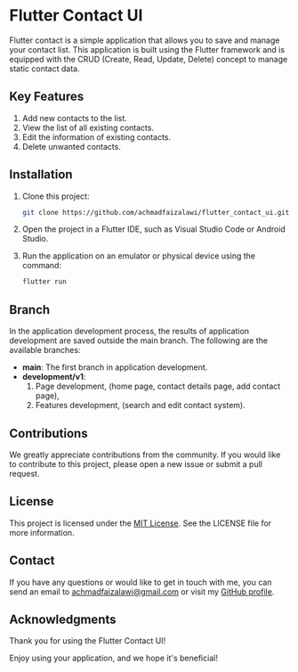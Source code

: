 # Flutter Contact UI

Flutter contact is a simple application that allows you to save and manage your contact list. This application is built using the Flutter framework and is equipped with the CRUD (Create, Read, Update, Delete) concept to manage static contact data.

## Key Features
1. Add new contacts to the list.
2. View the list of all existing contacts.
3. Edit the information of existing contacts.
4. Delete unwanted contacts.

## Installation

1. Clone this project:

   ```bash
   git clone https://github.com/achmadfaizalawi/flutter_contact_ui.git

2. Open the project in a Flutter IDE, such as Visual Studio Code or Android Studio.

3. Run the application on an emulator or physical device using the command:
   ```bash
   flutter run

## Branch

In the application development process, the results of application development are saved outside the main branch. The following are the available branches:
- **main**: The first branch in application development.
- **development/v1**: 
  1. Page development, (home page, contact details page, add contact page), 
  2. Features development, (search and edit contact system).

## Contributions
We greatly appreciate contributions from the community. If you would like to contribute to this project, please open a new issue or submit a pull request.

## License
This project is licensed under the [MIT License](https://github.com/achmadfaizalawi/flutter_contact_ui/blob/main/LICENSE). See the LICENSE file for more information.

## Contact
If you have any questions or would like to get in touch with me, you can send an email to achmadfaizalawi@gmail.com or visit my [GitHub profile](https://github.com/achmadfaizalawi).

## Acknowledgments
Thank you for using the Flutter Contact UI!

Enjoy using your application, and we hope it's beneficial!